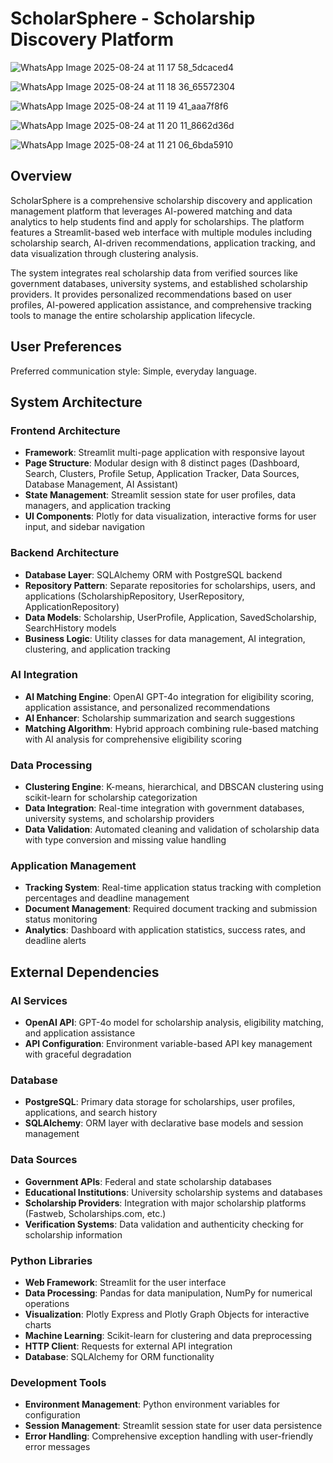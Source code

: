 # ScholarSphere - Scholarship Discovery Platform

![WhatsApp Image 2025-08-24 at 11 17 58_5dcaced4](https://github.com/user-attachments/assets/bf71019c-0ee2-4ced-ac45-a8bcf71bc1d8)



![WhatsApp Image 2025-08-24 at 11 18 36_65572304](https://github.com/user-attachments/assets/fe5b0790-8832-4ee6-855b-ead5b74ae1c9)



![WhatsApp Image 2025-08-24 at 11 19 41_aaa7f8f6](https://github.com/user-attachments/assets/87413922-74c2-4dd2-a35c-8635546ed18b)


![WhatsApp Image 2025-08-24 at 11 20 11_8662d36d](https://github.com/user-attachments/assets/dce42279-bfe7-46fe-8e3f-ca0a6e088958)


![WhatsApp Image 2025-08-24 at 11 21 06_6bda5910](https://github.com/user-attachments/assets/a7a32b03-1096-4d5e-9931-dcb6d9415de5)



## Overview

ScholarSphere is a comprehensive scholarship discovery and application management platform that leverages AI-powered matching and data analytics to help students find and apply for scholarships. The platform features a Streamlit-based web interface with multiple modules including scholarship search, AI-driven recommendations, application tracking, and data visualization through clustering analysis.

The system integrates real scholarship data from verified sources like government databases, university systems, and established scholarship providers. It provides personalized recommendations based on user profiles, AI-powered application assistance, and comprehensive tracking tools to manage the entire scholarship application lifecycle.

## User Preferences

Preferred communication style: Simple, everyday language.

## System Architecture

### Frontend Architecture
- **Framework**: Streamlit multi-page application with responsive layout
- **Page Structure**: Modular design with 8 distinct pages (Dashboard, Search, Clusters, Profile Setup, Application Tracker, Data Sources, Database Management, AI Assistant)
- **State Management**: Streamlit session state for user profiles, data managers, and application tracking
- **UI Components**: Plotly for data visualization, interactive forms for user input, and sidebar navigation

### Backend Architecture
- **Database Layer**: SQLAlchemy ORM with PostgreSQL backend
- **Repository Pattern**: Separate repositories for scholarships, users, and applications (ScholarshipRepository, UserRepository, ApplicationRepository)
- **Data Models**: Scholarship, UserProfile, Application, SavedScholarship, SearchHistory models
- **Business Logic**: Utility classes for data management, AI integration, clustering, and application tracking

### AI Integration
- **AI Matching Engine**: OpenAI GPT-4o integration for eligibility scoring, application assistance, and personalized recommendations
- **AI Enhancer**: Scholarship summarization and search suggestions
- **Matching Algorithm**: Hybrid approach combining rule-based matching with AI analysis for comprehensive eligibility scoring

### Data Processing
- **Clustering Engine**: K-means, hierarchical, and DBSCAN clustering using scikit-learn for scholarship categorization
- **Data Integration**: Real-time integration with government databases, university systems, and scholarship providers
- **Data Validation**: Automated cleaning and validation of scholarship data with type conversion and missing value handling

### Application Management
- **Tracking System**: Real-time application status tracking with completion percentages and deadline management
- **Document Management**: Required document tracking and submission status monitoring
- **Analytics**: Dashboard with application statistics, success rates, and deadline alerts

## External Dependencies

### AI Services
- **OpenAI API**: GPT-4o model for scholarship analysis, eligibility matching, and application assistance
- **API Configuration**: Environment variable-based API key management with graceful degradation

### Database
- **PostgreSQL**: Primary data storage for scholarships, user profiles, applications, and search history
- **SQLAlchemy**: ORM layer with declarative base models and session management

### Data Sources
- **Government APIs**: Federal and state scholarship databases
- **Educational Institutions**: University scholarship systems and databases
- **Scholarship Providers**: Integration with major scholarship platforms (Fastweb, Scholarships.com, etc.)
- **Verification Systems**: Data validation and authenticity checking for scholarship information

### Python Libraries
- **Web Framework**: Streamlit for the user interface
- **Data Processing**: Pandas for data manipulation, NumPy for numerical operations
- **Visualization**: Plotly Express and Plotly Graph Objects for interactive charts
- **Machine Learning**: Scikit-learn for clustering and data preprocessing
- **HTTP Client**: Requests for external API integration
- **Database**: SQLAlchemy for ORM functionality

### Development Tools
- **Environment Management**: Python environment variables for configuration
- **Session Management**: Streamlit session state for user data persistence
- **Error Handling**: Comprehensive exception handling with user-friendly error messages
